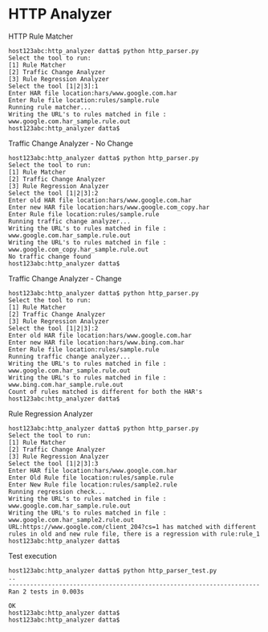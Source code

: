 # HTTP Analyzer

HTTP Rule Matcher

    host123abc:http_analyzer datta$ python http_parser.py
    Select the tool to run:
    [1] Rule Matcher
    [2] Traffic Change Analyzer
    [3] Rule Regression Analyzer
    Select the tool [1|2|3]:1
    Enter HAR file location:hars/www.google.com.har
    Enter Rule file location:rules/sample.rule
    Running rule matcher...
    Writing the URL's to rules matched in file : www.google.com.har_sample.rule.out
    host123abc:http_analyzer datta$

Traffic Change Analyzer - No Change

    host123abc:http_analyzer datta$ python http_parser.py
    Select the tool to run:
    [1] Rule Matcher
    [2] Traffic Change Analyzer
    [3] Rule Regression Analyzer
    Select the tool [1|2|3]:2
    Enter old HAR file location:hars/www.google.com.har
    Enter new HAR file location:hars/www.google.com_copy.har
    Enter Rule file location:rules/sample.rule
    Running traffic change analyzer...
    Writing the URL's to rules matched in file : www.google.com.har_sample.rule.out
    Writing the URL's to rules matched in file : www.google.com_copy.har_sample.rule.out
    No traffic change found
    host123abc:http_analyzer datta$

Traffic Change Analyzer - Change

    host123abc:http_analyzer datta$ python http_parser.py
    Select the tool to run:
    [1] Rule Matcher
    [2] Traffic Change Analyzer
    [3] Rule Regression Analyzer
    Select the tool [1|2|3]:2
    Enter old HAR file location:hars/www.google.com.har
    Enter new HAR file location:hars/www.bing.com.har
    Enter Rule file location:rules/sample.rule
    Running traffic change analyzer...
    Writing the URL's to rules matched in file : www.google.com.har_sample.rule.out
    Writing the URL's to rules matched in file : www.bing.com.har_sample.rule.out
    Count of rules matched is different for both the HAR's
    host123abc:http_analyzer datta$

Rule Regression Analyzer

    host123abc:http_analyzer datta$ python http_parser.py
    Select the tool to run:
    [1] Rule Matcher
    [2] Traffic Change Analyzer
    [3] Rule Regression Analyzer
    Select the tool [1|2|3]:3
    Enter HAR file location:hars/www.google.com.har
    Enter Old Rule file location:rules/sample.rule
    Enter New Rule file location:rules/sample2.rule
    Running regression check...
    Writing the URL's to rules matched in file : www.google.com.har_sample.rule.out
    Writing the URL's to rules matched in file : www.google.com.har_sample2.rule.out
    URL:https://www.google.com/client_204?cs=1 has matched with different rules in old and new rule file, there is a regression with rule:rule_1
    host123abc:http_analyzer datta$


Test execution

    host123abc:http_analyzer datta$ python http_parser_test.py
    ..
    ----------------------------------------------------------------------
    Ran 2 tests in 0.003s
    
    OK
    host123abc:http_analyzer datta$
    host123abc:http_analyzer datta$
